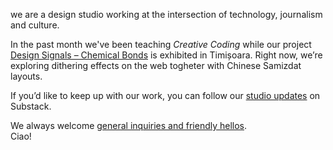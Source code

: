 we are a design studio working at the intersection of technology, journalism and culture.


In the past month we've been teaching _Creative Coding_ while our project [Design Signals – Chemical Bonds](https://faber.ro/eveniment/design-signals-expozitia-legaturi-chimice/) is exhibited in Timișoara.  Right now, we’re exploring dithering effects on the web togheter with Chinese Samizdat layouts.

If you’d like to keep up with our work, you can follow our [studio updates](https://krisenstab.substack.com) on Substack. 

We always welcome [general inquiries and friendly hellos](mailto:hi@thometnanni.net).   
Ciao!
<!-- Fidel, Giacomo and Julian. <br> -->
